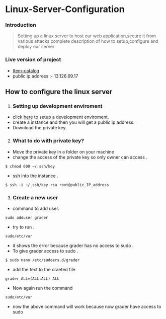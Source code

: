 # Linux-Server-Configuration
### Introduction
> Setting up a linux server to host our web application,secure it from various attacks complete description of how to setup,configure and deploy our server
### Live version of project
* [Item-catalog](http://ec2-13-126-69-17.ap-south-1.compute.amazonaws.com/)
* public ip address :- 13.126.69.17
## How to configure the linux server
1. ### Setting up development enviroment
* click [here](https://lightsail.aws.amazon.com) to setup a development enviroment.
* create a instance and then you will get a public ip address.
* Download the private key.
2. ### What to do with private key?
* Move the private key in a folder on your machine
* change the access of the private key so only owner can access .
``` 
$ chmod 600 ~/.ssh/key 
```
* ssh into the instance .
 ```
 $ ssh -i ~/.ssh/key.rsa root@public_IP_address
 ```
 3. ### Create a new user
 * command to add user.
 ```
 sudo adduser grader 
 ```
 * try to run .
 ```
 sudo/etc/var
 ```
 * it shows the error because grader has no access to sudo .
 * To give grader access to sudo .
 ```
 $ sudo nano /etc/sudoers.d/grader
 ```
 * add the text to the craeted file
 ```
 grader ALL=(ALL:ALL) ALL
 ```
 * Now again run the command 
 ```
 sudo/etc/var
 ```
 * now the above command will work because now grader have access to sudo
 
